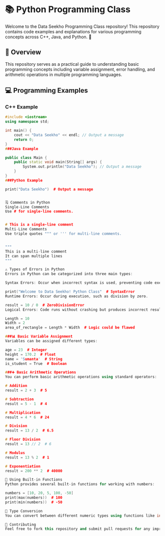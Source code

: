 
# 📚 Python Programming Class

Welcome to the Data Seekho Programming Class repository! This repository contains code examples and explanations for various programming concepts across C++, Java, and Python. 🚀

## 📝 Overview
This repository serves as a practical guide to understanding basic programming concepts including variable assignment, error handling, and arithmetic operations in multiple programming languages.

## 💻 Programming Examples

### C++ Example
```cpp
#include <iostream>
using namespace std;

int main() {
    cout << "Data Seekho" << endl; // Output a message
    return 0;
}
###Java Example

public class Main {
    public static void main(String[] args) {
        System.out.println("Data Seekho"); // Output a message
    }
}
###Python Example

print("Data Seekho")  # Output a message


🗒️ Comments in Python
Single-Line Comments
Use # for single-line comments.


# This is a single-line comment
Multi-Line Comments
Use triple quotes """ or ''' for multi-line comments.


"""
This is a multi-line comment
It can span multiple lines
"""

⚠️ Types of Errors in Python
Errors in Python can be categorized into three main types:

Syntax Errors: Occur when incorrect syntax is used, preventing code execution.

print("Welcome to Data Seekho! Python Class"  # SyntaxError
Runtime Errors: Occur during execution, such as division by zero.

result = 10 / 0  # ZeroDivisionError
Logical Errors: Code runs without crashing but produces incorrect results.

Length = 10
Width = 2
area_of_rectangle = Length * Width  # Logic could be flawed

###📊 Basic Variable Assignment
Variables can be assigned different types:

age = 23  # Integer
height = 170.2  # Float
name = 'Sumanta'  # String
is_student = True  # Boolean

###➕ Basic Arithmetic Operations
You can perform basic arithmetic operations using standard operators:

# Addition
result = 2 + 3  # 5

# Subtraction
result = 5 - 1  # 4

# Multiplication
result = 4 * 6  # 24

# Division
result = 13 / 2  # 6.5

# Floor Division
result = 13 // 2  # 6

# Modulus
result = 13 % 2  # 1

# Exponentiation
result = 200 ** 2  # 40000

🔧 Using Built-in Functions
Python provides several built-in functions for working with numbers:

numbers = [10, 20, 5, 100, -50]
print(max(numbers))  # 100
print(min(numbers))  # -50

🔄 Type Conversion
You can convert between different numeric types using functions like int(), float(), and str().

🤝 Contributing
Feel free to fork this repository and submit pull requests for any improvements or additional examples.
